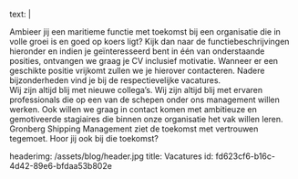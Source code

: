 text: |
  <p>Ambieer jij een maritieme functie met toekomst bij een organisatie die in volle groei is en goed op koers ligt? Kijk dan naar de functiebeschrijvingen hieronder en indien je geïnteresseerd bent in één van onderstaande posities, ontvangen we graag je CV inclusief motivatie. Wanneer er een geschikte positie vrijkomt zullen we je hierover contacteren. Nadere bijzonderheden vind je bij de respectievelijke vacatures. <br> Wij zijn altijd blij met nieuwe collega’s. Wij zijn altijd blij met ervaren professionals die op een van de schepen onder ons management willen werken. Ook willen we graag in contact komen met ambitieuze en gemotiveerde stagiaires die binnen onze organisatie het vak willen leren. Gronberg Shipping Management ziet de toekomst met vertrouwen tegemoet. Hoor jij ook bij die toekomst?
  </p>
headerimg: /assets/blog/header.jpg
title: Vacatures
id: fd623cf6-b16c-4d42-89e6-bfdaa53b802e
